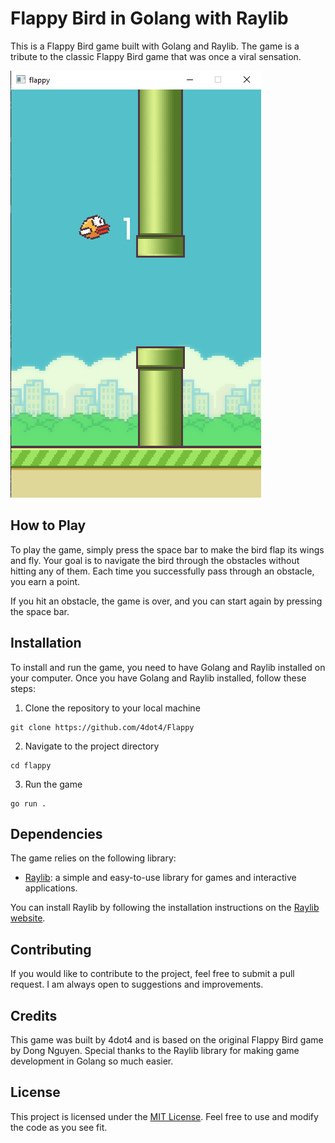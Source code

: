 # Flappy Bird in Golang with Raylib

This is a Flappy Bird game built with Golang and Raylib. The game is a tribute to the classic Flappy Bird game that was once a viral sensation.

![Flappy Bird Screenshot](./assets/screenshot.png)

## How to Play

To play the game, simply press the space bar to make the bird flap its wings and fly. Your goal is to navigate the bird through the obstacles without hitting any of them. Each time you successfully pass through an obstacle, you earn a point.

If you hit an obstacle, the game is over, and you can start again by pressing the space bar.

## Installation

To install and run the game, you need to have Golang and Raylib installed on your computer. Once you have Golang and Raylib installed, follow these steps:

1. Clone the repository to your local machine

```shell
git clone https://github.com/4dot4/Flappy
```
2. Navigate to the project directory

``` shell
cd flappy
```
3. Run the game

```shell
go run . 
```
## Dependencies

The game relies on the following library:

- [Raylib](https://www.raylib.com/): a simple and easy-to-use library for games and interactive applications.

You can install Raylib by following the installation instructions on the [Raylib website](https://www.raylib.com/).

## Contributing

If you would like to contribute to the project, feel free to submit a pull request. I am always open to suggestions and improvements.

## Credits

This game was built by 4dot4 and is based on the original Flappy Bird game by Dong Nguyen. Special thanks to the Raylib library for making game development in Golang so much easier.

## License

This project is licensed under the [MIT License](https://opensource.org/licenses/MIT). Feel free to use and modify the code as you see fit.